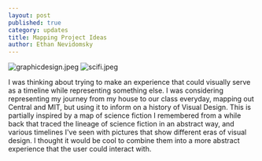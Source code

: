 ```yaml
---
layout: post
published: true
category: updates
title: Mapping Project Ideas
author: Ethan Nevidomsky
---
```

![graphicdesign.jpeg]({{site.baseurl}}/assets/graphicdesign.jpeg)
![scifi.jpeg]({{site.baseurl}}/assets/scifi.jpeg)


I was thinking about trying to make an experience that could visually serve as a timeline while representing something else. I was considering representing my journey from my house to our class everyday, mapping out Central and MIT, but using it to inform on a history of Visual Design. This is partially inspired by a map of science fiction I remembered from a while back that traced the lineage of science fiction in an abstract way, and various timelines I've seen with pictures that show different eras of visual design. I thought it would be cool to combine them into a more abstract experience that the user could interact with.
